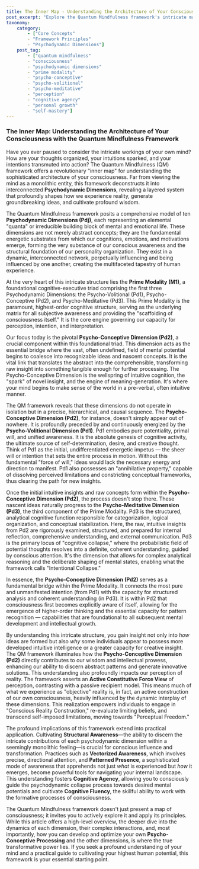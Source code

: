 ```yaml
---
title: The Inner Map - Understanding the Architecture of Your Consciousness with the Quantum Mindfulness Framework
post_excerpt: "Explore the Quantum Mindfulness framework's intricate map of consciousness, delving into the foundational Prime Modality and the pivotal Psycho-Conceptive Dimension. Discover how your thoughts, intuitions, and intentions are dynamically structured, empowering you to actively shape your experienced reality and unlock higher cognitive potential."
taxonomy:
    category:
        - ["Core Concepts"
        - "Framework Principles"
        - "Psychodynamic Dimensions"]
    post_tag:
        - ["quantum mindfulness"
        - "consciousness"
        - "psychodynamic dimensions"
        - "prime modality"
        - "psycho-conceptive"
        - "psycho-volitional"
        - "psycho-meditative"
        - "perception"
        - "cognitive agency"
        - "personal growth"
        - "self-mastery"]
---
```

### The Inner Map: Understanding the Architecture of Your Consciousness with the Quantum Mindfulness Framework

Have you ever paused to consider the intricate workings of your own mind? How are your thoughts organized, your intuitions sparked, and your intentions transmuted into action? The Quantum Mindfulness (QM) framework offers a revolutionary "inner map" for understanding the sophisticated architecture of your consciousness. Far from viewing the mind as a monolithic entity, this framework deconstructs it into interconnected **Psychodynamic Dimensions**, revealing a layered system that profoundly shapes how we experience reality, generate groundbreaking ideas, and cultivate profound wisdom.

The Quantum Mindfulness framework posits a comprehensive model of ten **Psychodynamic Dimensions (Pdj)**, each representing an elemental "quanta" or irreducible building block of mental and emotional life. These dimensions are not merely abstract concepts; they are the fundamental energetic substrates from which our cognitions, emotions, and motivations emerge, forming the very substance of our conscious awareness and the structural foundation of our personality organization. They exist in a dynamic, interconnected network, perpetually influencing and being influenced by one another, creating the multifaceted tapestry of human experience.

At the very heart of this intricate structure lies the **Prime Modality (M1)**, a foundational cognitive-executive triad comprising the first three Psychodynamic Dimensions: the Psycho-Volitional (Pd1), Psycho-Conceptive (Pd2), and Psycho-Meditative (Pd3). This Prime Modality is the paramount, highest-order cognitive structure, serving as the underlying matrix for all subjective awareness and providing the "scaffolding of consciousness itself." It is the core engine governing our capacity for perception, intention, and interpretation.

Our focus today is the pivotal **Psycho-Conceptive Dimension (Pd2)**, a crucial component within this foundational triad. This dimension acts as the essential bridge where the vast, often undefined, field of mental potential begins to coalesce into recognizable ideas and nascent concepts. It is the vital link that translates the abstract into the comprehensible, transforming raw insight into something tangible enough for further processing. The Psycho-Conceptive Dimension is the wellspring of intuitive cognition, the "spark" of novel insight, and the engine of meaning-generation. It's where your mind begins to make sense of the world in a pre-verbal, often intuitive manner.

The QM framework reveals that these dimensions do not operate in isolation but in a precise, hierarchical, and causal sequence. The **Psycho-Conceptive Dimension (Pd2)**, for instance, doesn't simply appear out of nowhere. It is profoundly preceded by and continuously energized by the **Psycho-Volitional Dimension (Pd1)**. Pd1 embodies pure potentiality, primal will, and unified awareness. It is the absolute genesis of cognitive activity, the ultimate source of self-determination, desire, and creative thought. Think of Pd1 as the initial, undifferentiated energetic impetus — the sheer will or intention that sets the entire process in motion. Without this fundamental "force of will," ideas would lack the necessary energy and direction to manifest. Pd1 also possesses an "annihilative property," capable of dissolving perceived limitations and constricting conceptual frameworks, thus clearing the path for new insights.

Once the initial intuitive insights and raw concepts form within the **Psycho-Conceptive Dimension (Pd2)**, the process doesn't stop there. These nascent ideas naturally progress to the **Psycho-Meditative Dimension (Pd3)**, the third component of the Prime Modality. Pd3 is the structured, analytical cognitive function responsible for categorization, logical organization, and conceptual stabilization. Here, the raw, intuitive insights from Pd2 are rigorously examined, structured, and prepared for internal reflection, comprehensive understanding, and external communication. Pd3 is the primary locus of "cognitive collapse," where the probabilistic field of potential thoughts resolves into a definite, coherent understanding, guided by conscious attention. It's the dimension that allows for complex analytical reasoning and the deliberate shaping of mental states, enabling what the framework calls "Intentional Collapse."

In essence, the **Psycho-Conceptive Dimension (Pd2)** serves as a fundamental bridge within the Prime Modality. It connects the most pure and unmanifested intention (from Pd1) with the capacity for structured analysis and coherent understanding (in Pd3). It is within Pd2 that consciousness first becomes explicitly aware of itself, allowing for the emergence of higher-order thinking and the essential capacity for pattern recognition — capabilities that are foundational to all subsequent mental development and intellectual growth.

By understanding this intricate structure, you gain insight not only into *how* ideas are formed but also *why* some individuals appear to possess more developed intuitive intelligence or a greater capacity for creative insight. The QM framework illuminates how the **Psycho-Conceptive Dimension (Pd2)** directly contributes to our wisdom and intellectual prowess, enhancing our ability to discern abstract patterns and generate innovative solutions. This understanding also profoundly impacts our perception of reality. The framework asserts an **Active Constitutive Force View** of perception, contrasting with a passive recipient model. This means much of what we experience as "objective" reality is, in fact, an active construction of our own consciousness, heavily influenced by the dynamic interplay of these dimensions. This realization empowers individuals to engage in "Conscious Reality Construction," re-evaluate limiting beliefs, and transcend self-imposed limitations, moving towards "Perceptual Freedom."

The profound implications of this framework extend into practical application. Cultivating **Structural Awareness**—the ability to discern the intricate contributions of each psychodynamic dimension within a seemingly monolithic feeling—is crucial for conscious influence and transformation. Practices such as **Vectorized Awareness**, which involves precise, directional attention, and **Patterned Presence**, a sophisticated mode of awareness that apprehends not just *what* is experienced but *how* it emerges, become powerful tools for navigating your internal landscape. This understanding fosters **Cognitive Agency**, allowing you to consciously guide the psychodynamic collapse process towards desired mental potentials and cultivate **Cognitive Fluency**, the skillful ability to work with the formative processes of consciousness.

The Quantum Mindfulness framework doesn't just present a map of consciousness; it invites you to actively explore it and apply its principles. While this article offers a high-level overview, the deeper dive into the dynamics of each dimension, their complex interactions, and, most importantly, how you can develop and optimize your own **Psycho-Conceptive Processing** and the other dimensions, is where the true transformative power lies. If you seek a profound understanding of your mind and a practical guide to cultivating your highest human potential, this framework is your essential starting point.